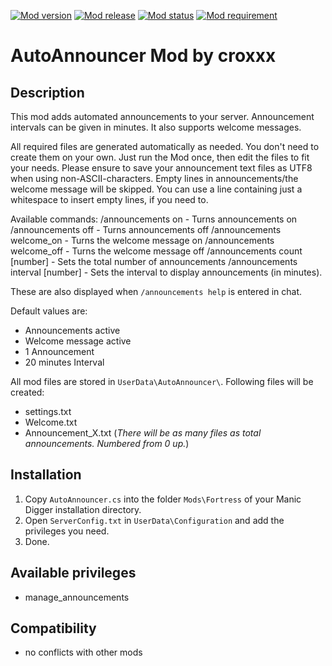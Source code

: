 [![Mod version](https://img.shields.io/badge/mod_version-1.0-brightgreen.svg?style=flat-square)]()
[![Mod release](https://img.shields.io/badge/release_date-2013--10--07-brightgreen.svg?style=flat-square)]()
[![Mod status](https://img.shields.io/badge/mod_status-stable-brightgreen.svg?style=flat-square)]()
[![Mod requirement](https://img.shields.io/badge/manicdigger_version->2013--02--06-brightgreen.svg?style=flat-square)]()

AutoAnnouncer Mod by croxxx
===========================

Description
-----------
This mod adds automated announcements to your server.
Announcement intervals can be given in minutes.
It also supports welcome messages.

All required files are generated automatically as needed. You don't need to create them on your own.
Just run the Mod once, then edit the files to fit your needs.
Please ensure to save your announcement text files as UTF8 when using non-ASCII-characters.
Empty lines in announcements/the welcome message will be skipped.
You can use a line containing just a whitespace to insert empty lines, if you need to.


Available commands:
	/announcements on				 - Turns announcements on
	/announcements off				 - Turns announcements off
	/announcements welcome_on		 - Turns the welcome message on
	/announcements welcome_off		 - Turns the welcome message off
	/announcements count [number]	 - Sets the total number of announcements
	/announcements interval [number] - Sets the interval to display announcements (in minutes).

These are also displayed when `/announcements help` is entered in chat.


Default values are:
  - Announcements active
  - Welcome message active
  - 1 Announcement
  - 20 minutes Interval


All mod files are stored in `UserData\AutoAnnouncer\`.
Following files will be created:
  - settings.txt
  - Welcome.txt
  - Announcement_X.txt (*There will be as many files as total announcements. Numbered from 0 up.*)


Installation
------------
1. Copy `AutoAnnouncer.cs` into the folder `Mods\Fortress` of your Manic Digger installation directory.
2. Open `ServerConfig.txt` in `UserData\Configuration` and add the privileges you need.
3. Done.


Available privileges
--------------------
- manage_announcements


Compatibility
-------------
- no conflicts with other mods
